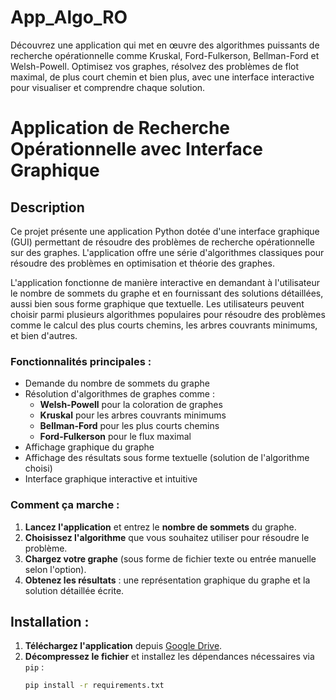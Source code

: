 # App_Algo_RO
Découvrez une application qui met en œuvre des algorithmes puissants de recherche opérationnelle comme Kruskal, Ford-Fulkerson, Bellman-Ford et Welsh-Powell. Optimisez vos graphes, résolvez des problèmes de flot maximal, de plus court chemin et bien plus, avec une interface interactive pour visualiser et comprendre chaque solution.
# Application de Recherche Opérationnelle avec Interface Graphique

## Description

Ce projet présente une application Python dotée d'une interface graphique (GUI) permettant de résoudre des problèmes de recherche opérationnelle sur des graphes. L'application offre une série d'algorithmes classiques pour résoudre des problèmes en optimisation et théorie des graphes.

L'application fonctionne de manière interactive en demandant à l'utilisateur le nombre de sommets du graphe et en fournissant des solutions détaillées, aussi bien sous forme graphique que textuelle. Les utilisateurs peuvent choisir parmi plusieurs algorithmes populaires pour résoudre des problèmes comme le calcul des plus courts chemins, les arbres couvrants minimums, et bien d'autres.

### Fonctionnalités principales :
- Demande du nombre de sommets du graphe
- Résolution d'algorithmes de graphes comme :
  - **Welsh-Powell** pour la coloration de graphes
  - **Kruskal** pour les arbres couvrants minimums
  - **Bellman-Ford** pour les plus courts chemins
  - **Ford-Fulkerson** pour le flux maximal
- Affichage graphique du graphe
- Affichage des résultats sous forme textuelle (solution de l'algorithme choisi)
- Interface graphique interactive et intuitive

### Comment ça marche :
1. **Lancez l'application** et entrez le **nombre de sommets** du graphe.
2. **Choisissez l'algorithme** que vous souhaitez utiliser pour résoudre le problème.
3. **Chargez votre graphe** (sous forme de fichier texte ou entrée manuelle selon l'option).
4. **Obtenez les résultats** : une représentation graphique du graphe et la solution détaillée écrite.

## Installation :

1. **Téléchargez l'application** depuis [Google Drive](https://drive.google.com/file/d/1EamLksMa7jCbdwqmvOn0242_PAxO_4aU/view?usp=drive_link).
2. **Décompressez le fichier** et installez les dépendances nécessaires via `pip` :
   ```bash
   pip install -r requirements.txt

